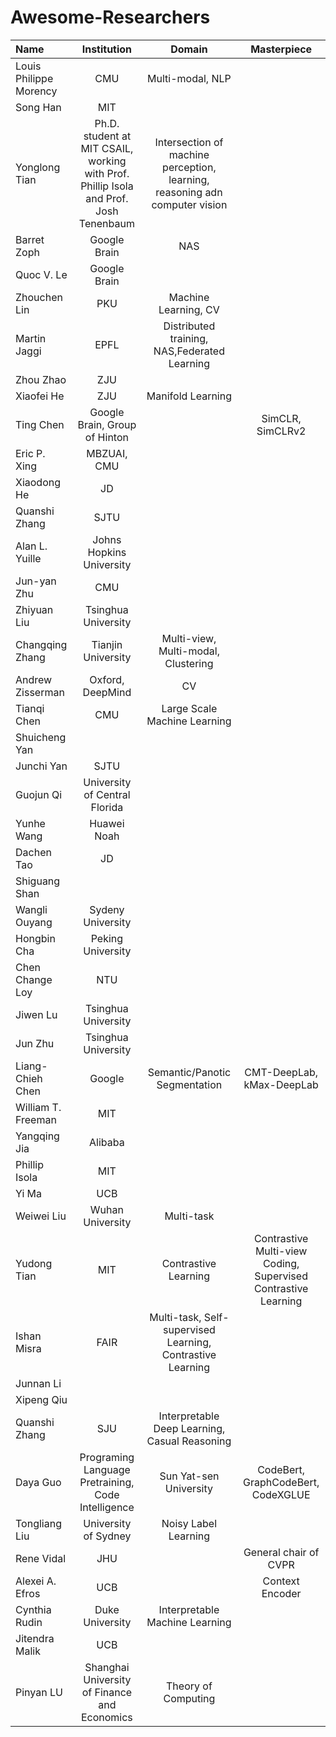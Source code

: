 # Awesome-Researchers

|      Name   |        Institution       |      Domain    |Masterpiece|
|:------------|:--------------:|:----------------------:|:--------:|
|Louis Philippe Morency|CMU|Multi-modal, NLP||
|Song Han|MIT|||
|Yonglong Tian| Ph.D. student at MIT CSAIL, working with Prof. Phillip Isola and Prof. Josh Tenenbaum|Intersection of machine perception, learning, reasoning adn computer vision||
|Barret Zoph|Google Brain|NAS||
|Quoc V. Le|Google Brain|||
|Zhouchen Lin|PKU|Machine Learning, CV||
|Martin Jaggi|EPFL|Distributed training, NAS,Federated Learning||
|Zhou Zhao|ZJU|||
|Xiaofei He|ZJU|Manifold Learning||
|Ting Chen|Google Brain, Group of Hinton||SimCLR, SimCLRv2|
|Eric P. Xing|MBZUAI, CMU|||
|Xiaodong He|JD|||
|Quanshi Zhang|SJTU|||
|Alan L. Yuille|Johns Hopkins University|||
|Jun-yan Zhu|CMU|||
|Zhiyuan Liu|Tsinghua University|||
|Changqing Zhang|Tianjin University|Multi-view, Multi-modal, Clustering||
|Andrew Zisserman|Oxford, DeepMind|CV||
|Tianqi Chen|CMU|Large Scale Machine Learning||
|Shuicheng Yan||||
|Junchi Yan|SJTU|||
|Guojun Qi|University of Central Florida|||
|Yunhe Wang|Huawei Noah|||
|Dachen Tao|JD|||
|Shiguang Shan||||
|Wangli Ouyang|Sydeny University|||
|Hongbin Cha|Peking University|||
|Chen Change Loy|NTU|||
|Jiwen Lu|Tsinghua University|||
|Jun Zhu|Tsinghua University|||
|Liang-Chieh Chen|Google|Semantic/Panotic Segmentation|CMT-DeepLab, kMax-DeepLab|
|William T. Freeman|MIT|||
|Yangqing Jia|Alibaba|||
|Phillip Isola|MIT|||
|Yi Ma|UCB|||
|Weiwei Liu|Wuhan University|Multi-task||
|Yudong Tian|MIT|Contrastive Learning|Contrastive Multi-view Coding, Supervised Contrastive Learning|
|Ishan Misra|FAIR|Multi-task, Self-supervised Learning, Contrastive Learning||
|Junnan Li||||
|Xipeng Qiu||||
|Quanshi Zhang|SJU|Interpretable Deep Learning, Casual Reasoning||
|Daya Guo|Programing Language Pretraining, Code Intelligence|Sun Yat-sen University|CodeBert, GraphCodeBert, CodeXGLUE|
|Tongliang Liu|University of Sydney|Noisy Label Learning||
|Rene Vidal|JHU||General chair of CVPR|
|Alexei A. Efros|UCB||Context Encoder|
|Cynthia Rudin|Duke University|Interpretable Machine Learning||
|Jitendra Malik|UCB|||
|Pinyan LU|Shanghai University of Finance and Economics|Theory of Computing||
